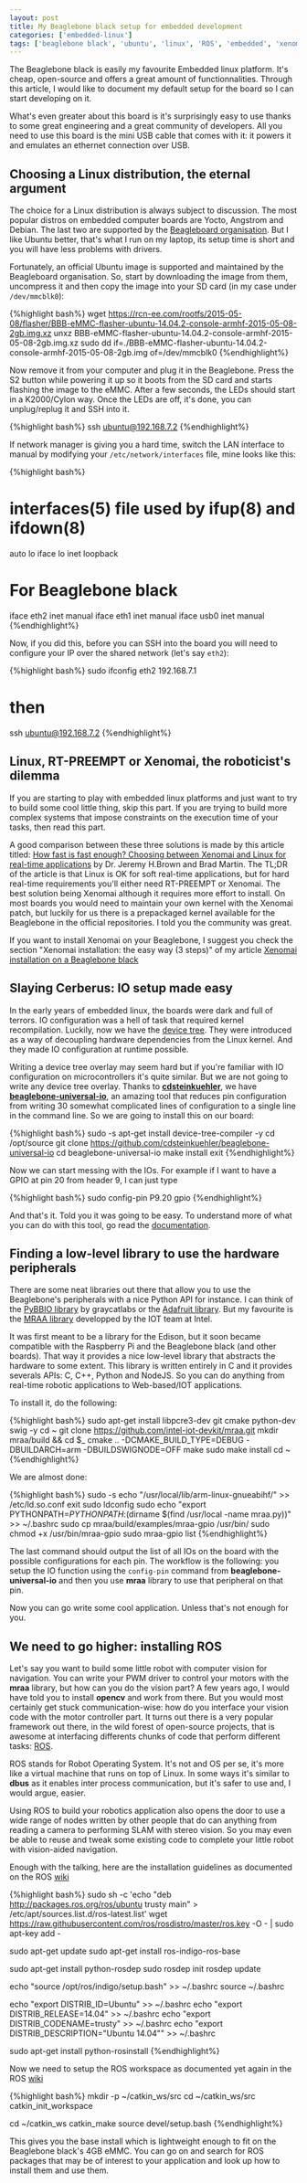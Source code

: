 ```yaml
---
layout: post
title: My Beaglebone black setup for embedded development
categories: ['embedded-linux']
tags: ['beaglebone black', 'ubuntu', 'linux', 'ROS', 'embedded', 'xenomai']
---
```


The Beaglebone black is easily my favourite Embedded linux platform.
It's cheap, open-source and offers a great amount of functionnalities.
Through this article, I would like to document my default setup for the board so I can start developing on it.

What's even greater about this board is it's surprisingly easy to use thanks to some great engineering and a great community of developers.
All you need to use this board is the mini USB cable that comes with it: it powers it and emulates an ethernet connection over USB.


## Choosing a Linux distribution, the eternal argument

The choice for a Linux distribution is always subject to discussion.
The most popular distros on embedded computer boards are Yocto, Angstrom and Debian.
The last two are supported by the [Beagleboard organisation](http://beagleboard.org/).
But I like Ubuntu better, that's what I run on my laptop, its setup time is short and you will have less problems with drivers.

Fortunately, an official Ubuntu image is supported and maintained by the Beagleboard organisation.
So, start by downloading the image from them, uncompress it and then copy the image into your SD card (in my case under `/dev/mmcblk0`):

{%highlight bash%}
wget https://rcn-ee.com/rootfs/2015-05-08/flasher/BBB-eMMC-flasher-ubuntu-14.04.2-console-armhf-2015-05-08-2gb.img.xz
unxz BBB-eMMC-flasher-ubuntu-14.04.2-console-armhf-2015-05-08-2gb.img.xz
sudo dd if=./BBB-eMMC-flasher-ubuntu-14.04.2-console-armhf-2015-05-08-2gb.img of=/dev/mmcblk0
{%endhighlight%}

Now remove it from your computer and plug it in the Beaglebone.
Press the S2 button while powering it up so it boots from the SD card and starts flashing the image to the eMMC.
After a few seconds, the LEDs should start in a K2000/Cylon way.
Once the LEDs are off, it's done, you can unplug/replug it and SSH into it.

{%highlight bash%}
ssh ubuntu@192.168.7.2
{%endhighlight%}

If network manager is giving you a hard time, switch the LAN interface to manual by modifying your `/etc/network/interfaces` file, mine looks like this:

{%highlight bash%}
# interfaces(5) file used by ifup(8) and ifdown(8)
auto lo
iface lo inet loopback

# For Beaglebone black
iface eth2 inet manual
iface eth1 inet manual
iface usb0 inet manual
{%endhighlight%}

Now, if you did this, before you can SSH into the board you will need to configure your IP over the shared network (let's say `eth2`):

{%highlight bash%}
sudo ifconfig eth2 192.168.7.1
# then
ssh ubuntu@192.168.7.2
{%endhighlight%}


## Linux, RT-PREEMPT or Xenomai, the roboticist's dilemma

If you are starting to play with embedded linux platforms and just want to try to build some cool little thing, skip this part.
If you are trying to build more complex systems that impose constraints on the execution time of your tasks, then read this part.

A good comparison between these three solutions is made by this article titled: [How fast is fast enough? Choosing between Xenomai and Linux for
real-time applications](https://www.osadl.org/fileadmin/dam/rtlws/12/Brown.pdf) by Dr. Jeremy H.Brown and Brad Martin.
The TL;DR of the article is that Linux is OK for soft real-time applications, but for hard real-time requirements you'll either need RT-PREEMPT or Xenomai.
The best solution being Xenomai although it requires more effort to install.
On most boards you would need to maintain your own kernel with the Xenomai patch, but luckily for us there is a prepackaged kernel available for the Beaglebone in the official repositories.
I told you the community was great.

If you want to install Xenomai on your Beaglebone, I suggest you check the section "Xenomai installation: the easy way (3 steps)" of my article [Xenomai installation on a Beaglebone black](http://syrianspock.github.io/embedded-linux/2015/08/03/xenomai-installation-on-a-beaglebone-black.html)


## Slaying Cerberus: IO setup made easy

In the early years of embedded linux, the boards were dark and full of terrors.
IO configuration was a hell of task that required kernel recompilation.
Luckily, now we have the [device tree](http://elinux.org/Device_Tree).
They were introduced as a way of decoupling hardware dependencies from the Linux kernel.
And they made IO configuration at runtime possible.

Writing a device tree overlay may seem hard but if you're familiar with IO configuration on microcontrollers it's quite similar.
But we are not going to write any device tree overlay.
Thanks to [**cdsteinkuehler**](https://github.com/cdsteinkuehler), we have [**beaglebone-universal-io**](https://github.com/cdsteinkuehler/beaglebone-universal-io), an amazing tool that reduces pin configuration from writing 30 somewhat complicated lines of configuration to a single line in the command line.
So we are going to install this on our board:

{%highlight bash%}
sudo -s
apt-get install device-tree-compiler -y
cd /opt/source
git clone https://github.com/cdsteinkuehler/beaglebone-universal-io
cd beaglebone-universal-io
make install
exit
{%endhighlight%}

Now we can start messing with the IOs.
For example if I want to have a GPIO at pin 20 from header 9, I can just type

{%highlight bash%}
sudo config-pin P9.20 gpio
{%endhighlight%}

And that's it.
Told you it was going to be easy.
To understand more of what you can do with this tool, go read the [documentation](https://github.com/cdsteinkuehler/beaglebone-universal-io/blob/master/README.md).


## Finding a low-level library to use the hardware peripherals

There are some neat libraries out there that allow you to use the Beaglebone's peripherals with a nice Python API for instance.
I can think of the [PyBBIO library](https://github.com/graycatlabs/PyBBIO) by graycatlabs or the [Adafruit library](https://github.com/adafruit/adafruit-beaglebone-io-python).
But my favourite is the [MRAA library](https://github.com/intel-iot-devkit/mraa) developped by the IOT team at Intel.

It was first meant to be a library for the Edison, but it soon became compatible with the Raspberry Pi and the Beaglebone black (and other boards).
That way it provides a nice low-level library that abstracts the hardware to some extent.
This library is written entirely in C and it provides severals APIs: C, C++, Python and NodeJS.
So you can do anything from real-time robotic applications to Web-based/IOT applications.

To install it, do the following:

{%highlight bash%}
sudo apt-get install libpcre3-dev git cmake python-dev swig -y
cd ~
git clone https://github.com/intel-iot-devkit/mraa.git
mkdir mraa/build && cd $_
cmake .. -DCMAKE_BUILD_TYPE=DEBUG -DBUILDARCH=arm -DBUILDSWIGNODE=OFF
make
sudo make install
cd ~
{%endhighlight%}

We are almost done:

{%highlight bash%}
sudo -s
echo "/usr/local/lib/arm-linux-gnueabihf/" >> /etc/ld.so.conf
exit
sudo ldconfig
sudo echo "export PYTHONPATH=$PYTHONPATH:$(dirname $(find /usr/local -name mraa.py))" >> ~/.bashrc
sudo cp mraa/build/examples/mraa-gpio /usr/bin/
sudo chmod +x /usr/bin/mraa-gpio
sudo mraa-gpio list
{%endhighlight%}

The last command should output the list of all IOs on the board with the possible configurations for each pin.
The workflow is the following: you setup the IO function using the `config-pin` command from **beaglebone-universal-io** and then you use **mraa** library to use that peripheral on that pin.

Now you can go write some cool application.
Unless that's not enough for you.


## We need to go higher: installing ROS

Let's say you want to build some little robot with computer vision for navigation.
You can write your PWM driver to control your motors with the **mraa** library, but how can you do the vision part?
A few years ago, I would have told you to install **opencv** and work from there.
But you would most certainly get stuck communication-wise: how do you interface your vision code with the motor controller part.
It turns out there is a very popular framework out there, in the wild forest of open-source projects, that is awesome at interfacing differents chunks of code that perform different tasks: [ROS](http://ros.org/).

ROS stands for Robot Operating System.
It's not and OS per se, it's more like a virtual machine that runs on top of Linux.
In some ways it's similar to **dbus** as it enables inter process communication, but it's safer to use and, I would argue, easier.

Using ROS to build your robotics application also opens the door to use a wide range of nodes written by other people that do can anything from reading a camera to performing SLAM with stereo vision.
So you may even be able to reuse and tweak some existing code to complete your little robot with vision-aided navigation.

Enough with the talking, here are the installation guidelines as documented on the ROS [wiki](http://wiki.ros.org/indigo/Installation/UbuntuARM)

{%highlight bash%}
sudo sh -c 'echo "deb http://packages.ros.org/ros/ubuntu trusty main" > /etc/apt/sources.list.d/ros-latest.list'
wget https://raw.githubusercontent.com/ros/rosdistro/master/ros.key -O - | sudo apt-key add -

sudo apt-get update
sudo apt-get install ros-indigo-ros-base

sudo apt-get install python-rosdep
sudo rosdep init
rosdep update

echo "source /opt/ros/indigo/setup.bash" >> ~/.bashrc
source ~/.bashrc

echo "export DISTRIB_ID=Ubuntu" >> ~/.bashrc
echo "export DISTRIB_RELEASE=14.04" >> ~/.bashrc
echo "export DISTRIB_CODENAME=trusty" >> ~/.bashrc
echo "export DISTRIB_DESCRIPTION="Ubuntu 14.04"" >> ~/.bashrc

sudo apt-get install python-rosinstall
{%endhighlight%}

Now we need to setup the ROS workspace as documented yet again in the ROS [wiki](http://wiki.ros.org/catkin/Tutorials/create_a_workspace)

{%highlight bash%}
mkdir -p ~/catkin_ws/src
cd ~/catkin_ws/src
catkin_init_workspace

cd ~/catkin_ws
catkin_make
source devel/setup.bash
{%endhighlight%}

This gives you the base install which is lightweight enough to fit on the Beaglebone black's 4GB eMMC.
You can go on and search for ROS packages that may be of interest to your application and look up how to install them and use them.
